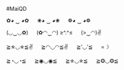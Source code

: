 #MaiQD


✿◕ ‿ ◕✿   ❀◕ ‿ ◕❀   ❁◕ ‿ ◕❁

(◡‿◡✿)   (✿◠‿◠)  ≥^.^≤   (>‿◠)✌

≧✯◡✯≦✌   ≧◠◡◠≦✌   ≧’◡’≦   =☽

≧◔◡◔≦   ≧◉◡◉≦   ≧✯◡✯≦   ≧❂◡❂≦
